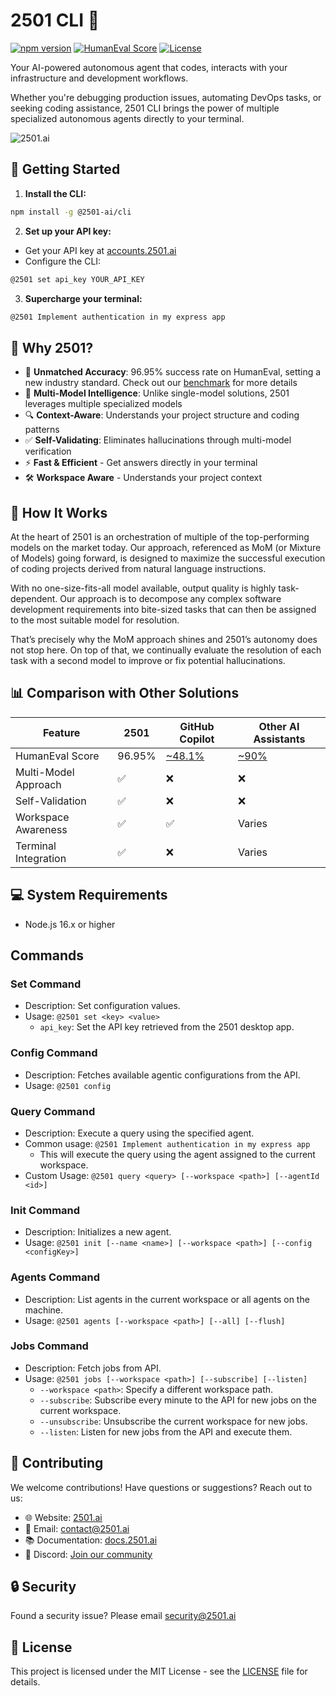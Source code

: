 # 2501 CLI 🤖

[![npm version](https://img.shields.io/npm/v/@2501-ai/cli.svg)](https://www.npmjs.com/package/@2501-ai/cli)
[![HumanEval Score](https://img.shields.io/badge/HumanEval-96.95%25-brightgreen.svg)](https://www.2501.ai/research/full-humaneval-benchmark)
[![License](https://img.shields.io/badge/license-MIT-blue.svg)](LICENSE)

Your AI-powered autonomous agent that codes, interacts with your infrastructure and development workflows.

Whether you're debugging production issues, automating DevOps tasks, or seeking coding assistance, 2501 CLI brings the power of multiple specialized autonomous agents directly to your terminal.

![2501.ai](https://2501-cli.s3.us-east-1.amazonaws.com/demo-2501-accelerated-1.gif)

## 🚀 Getting Started

1. **Install the CLI:**

```bash
npm install -g @2501-ai/cli
```

2. **Set up your API key:**

- Get your API key at [accounts.2501.ai](https://accounts.2501.ai)
- Configure the CLI:

```bash
@2501 set api_key YOUR_API_KEY
```

3. **Supercharge your terminal:**

```bash
@2501 Implement authentication in my express app
```

## 🤔 Why 2501?

- 🎯 **Unmatched Accuracy**: 96.95% success rate on HumanEval, setting a new industry standard. Check out our [benchmark](https://2501-ai.webflow.io/blog/full-humaneval-benchmark) for more details
- 🧠 **Multi-Model Intelligence**: Unlike single-model solutions, 2501 leverages multiple specialized models
- 🔍 **Context-Aware**: Understands your project structure and coding patterns
- ✅ **Self-Validating**: Eliminates hallucinations through multi-model verification
- ⚡ **Fast & Efficient** - Get answers directly in your terminal
- 🛠️ **Workspace Aware** - Understands your project context

## 🧠 How It Works

At the heart of 2501 is an orchestration of multiple of the top-performing models on the market today. Our approach, referenced as MoM (or Mixture of Models) going forward, is designed to maximize the successful execution of coding projects derived from natural language instructions.

With no one-size-fits-all model available, output quality is highly task-dependent. Our approach is to decompose any complex software development requirements into bite-sized tasks that can then be assigned to the most suitable model for resolution.

That’s precisely why the MoM approach shines and 2501’s autonomy does not stop here. On top of that, we continually evaluate the resolution of each task with a second model to improve or fix potential hallucinations.

## 📊 Comparison with Other Solutions

| Feature              | 2501   | GitHub Copilot                                    | Other AI Assistants                                       |
| -------------------- | ------ | ------------------------------------------------- | --------------------------------------------------------- |
| HumanEval Score      | 96.95% | [~48.1%](https://cdn.openai.com/papers/gpt-4.pdf) | [~90%](https://artificialanalysis.ai/leaderboards/models) |
| Multi-Model Approach | ✅     | ❌                                                | ❌                                                        |
| Self-Validation      | ✅     | ❌                                                | ❌                                                        |
| Workspace Awareness  | ✅     | ✅                                                | Varies                                                    |
| Terminal Integration | ✅     | ❌                                                | Varies                                                    |

## 💻 System Requirements

- Node.js 16.x or higher

## Commands

### Set Command

- Description: Set configuration values.
- Usage: `@2501 set <key> <value>`
  - `api_key`: Set the API key retrieved from the 2501 desktop app.

### Config Command

- Description: Fetches available agentic configurations from the API.
- Usage: `@2501 config`

### Query Command

- Description: Execute a query using the specified agent.
- Common usage: `@2501 Implement authentication in my express app`
  - This will execute the query using the agent assigned to the current workspace.
- Custom Usage: `@2501 query <query> [--workspace <path>] [--agentId <id>]`

### Init Command

- Description: Initializes a new agent.
- Usage: `@2501 init [--name <name>] [--workspace <path>] [--config <configKey>]`

### Agents Command

- Description: List agents in the current workspace or all agents on the machine.
- Usage: `@2501 agents [--workspace <path>] [--all] [--flush]`

### Jobs Command

- Description: Fetch jobs from API.
- Usage: `@2501 jobs [--workspace <path>] [--subscribe] [--listen]`
  - `--workspace <path>`: Specify a different workspace path.
  - `--subscribe`: Subscribe every minute to the API for new jobs on the current workspace.
  - `--unsubscribe`: Unsubscribe the current workspace for new jobs.
  - `--listen`: Listen for new jobs from the API and execute them.

## 🤝 Contributing

We welcome contributions! Have questions or suggestions? Reach out to us:

- 🌐 Website: [2501.ai](https://2501.ai)
- 📧 Email: [contact@2501.ai](mailto:contact@2501.ai)
- 📚 Documentation: [docs.2501.ai](https://docs.2501.ai)
- 💬 Discord: [Join our community](https://discord.gg/DYC8ryeC7e)

## 🔒 Security

Found a security issue? Please email security@2501.ai

## 📄 License

This project is licensed under the MIT License - see the [LICENSE](LICENSE) file for details.
